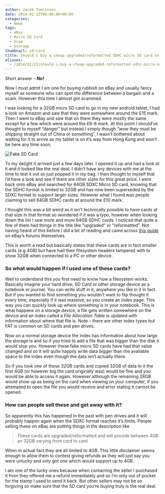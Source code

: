 ```yaml
---
author: Jacob Tomlinson
date: 2014-01-23T00:00:00+00:00
categories:
  - News
tags:
  - eBay
  - Micro SD Card
  - Scam
  - Storage
thumbnail: sd-card
title: Should I buy a cheap upgraded/reformatted SDHC micro SD card on eBay?
aliases:
  - /2014/01/23/should-i-buy-a-cheap-upgraded-reformatted-sdhc-micro-sd-card-on-ebay/
---
```


Short answer &#8211; ***No!***

Now I must admit I am one for buying rubbish on eBay and usually fancy myself as someone who can spot the difference between a bargain and a scam. However this time I almost got scammed.

I was looking for a 32GB micro SD card to go in my new android tablet, I had a look on Amazon and saw that they were somewhere around the &pound;15 mark. Then I went to eBay and saw that on there they were mostly the same except for a few which were around the &pound;6-8 mark. At this point I should&#8217;ve thought to myself &#8220;danger&#8221; but instead I simply though &#8220;wow they must be shipping straight out of China or something&#8221;, I wasn&#8217;t bothered about waiting for it to arrive as my tablet is on it&#8217;s way from Hong Kong and won&#8217;t be here any time soon.

![Fake SD Card](https://i.imgur.com/CNO5hup.png)

To my delight it arrived just a few days later. I opened it up and had a look at it and it looked like the real deal, I didn&#8217;t have any devices with me at the time to test it out so just popped it in my bag. I then thought to myself that I&#8217;d have a look and see if there are other sizes for this great price. I went back onto eBay and searched for 64GB SDXC Micro SD card, knowing that the SDHC format is limited to 32GB and has now been superseded by the SDXC format to support larger sizes. However what I found was people claiming to sell 64GB SDHC cards at around the &pound;10 mark.

I thought this was a bit weird as it isn&#8217;t technically possible to have cards at that size in that format so wondered if it was a typo, however when looking down the list I saw more and more 64GB SDHC cards. I noticed that quite a few of them had things in the title like &#8220;upgraded&#8221; or &#8220;reformatted&#8221;. Not having heard of this before I did a bit of reading and came across <a title="eBay article on upgraded/reformatted SDHC cards" href="http://www.ebay.co.uk/gds/Cheap-microsd-cards-Reformatted-upgraded-any-good-/10000000177055047/g.html" target="_blank">this guide</a> on eBay&#8217;s forums themselves.

This is worth a read but basically states that these cards are in fact smaller cards (e.g 4GB) but have had their filesystem headers tampered with to show 32GB when connected to a PC or other device.

### So what would happen if I used one of these cards?

Well to understand this you first need to know how a filesystem works. Basically imagine your hard drive, SD Card or other storage device as a notebook or journal. You can write stuff in it, anywhere you like in it in fact. But if you wanted to find something you wouldn&#8217;t want to flip thought it every time, especially if it was massive, so you create an index page. This way you can quickly look up where something is in your notebook. This is what happens on a storage device, a file gets written somewhere on the device and an index called a *File Allocation Table* is updated with information about where that file is. Note &#8211; there are other index types but FAT is common on SD cards and pen drives.

Now on a normal storage device the index has information about how large the storage is and so if you tried to add a file that was bigger than the disk it would stop you. However these fake micro SD cards have had that value changed and so it will quite happily write data bigger than the available space to the index even though the data isn&#8217;t actually there.

So if you took one of these 32GB cards and copied 32GB of data to it the first 4GB (or however big the card originally was) would be fine and you would be able to access it again. However although the remaining 28GB would show up as being on the card when viewing on your computer, if you attempted to open the file you would receive and error stating it cannot be opened.

### How can people sell these and get away with it?

So apparently this has happened in the past with pen drives and it will probably happen again when the SDXC format reaches it&#8217;s limits. People selling these on eBay are putting things in the description like

> These cards are upgraded/reformatted and will provide between 4GB an 32GB varying from card to card

When in actual fact they are all limited to 4GB. This little disclaimer seems enough to allow them to contest giving refunds as they will just say you were unlucky and only got one which would support up to 4GB.

I am one of the lucky ones because when contacting the seller I purchased it from they offered me a refund immediately and so I&#8217;m only out of pocket for the stamp I used to send it back. But other sellers may not be so forgiving so make sure that the SD card you&#8217;re buying truly is the real deal.
